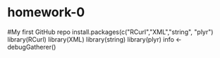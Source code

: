 # homework-0
#My first GitHub repo
install.packages(c("RCurl","XML","string", "plyr")
library(RCurl)
library(XML)
library(string)
library(plyr)
info <- debugGatherer()
